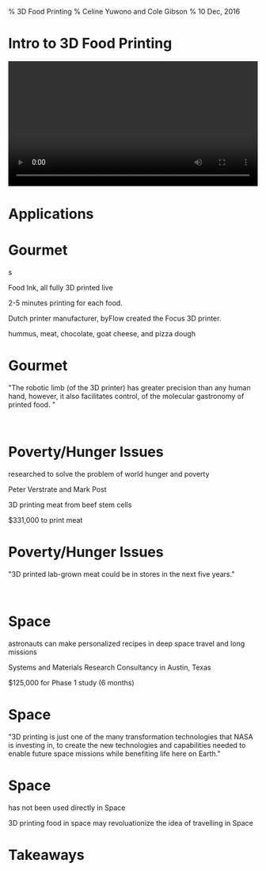 % 3D Food Printing
% Celine Yuwono and Cole Gibson
% 10 Dec, 2016

# Intro to 3D Food Printing

<section id="history" class="slidelevel1" data-audio-src="audio/History1.ogg" data-background="#56A0D3"
<aside class="Although 3D Printing has been in development since the late 1980s,
3D food printing is a relatively new arrival on the scene.">
</section>

<section data-audio-src="audio/History2.ogg" data-background="http://static1.squarespace.com/static/563ff51ae4b07bcd9d94b307/t/570c2a078a65e290dc6740dc/1480381550154/?format=1500w"> 
<aside class="In 2013 The Sugar Lab">
</section>

<section data-audio-src="audio/History3.ogg" data-background="http://cdn.archinect.net/images/1200x/2m/2mn99y2e05obcjnz.jpg">
<aside class="began to produce 3D printed sugar sculptures">
</section>

 <section data-audio-src="audio/History4.ogg" data-background="https://images.britcdn.com/wp-content/uploads/2014/01/9-Chefjet.jpg">
 <aside class="and in 2014 3D Systems who had purchased the company released the
 first  kitchen-ready 3D food printers.">
 </section>
 
 <section data-audio-src="audio/History5.ogg" data-background="http://assets.inhabitat.com/wp-content/blogs.dir/1/files/2013/12/Natural-Machines-Foodini-Pizza-537x359.jpg">
 <aside class="While many of the 3D printers focus on 
 sweets  and candy printing there is a growing field for real and actual food 
 using fresh ingredients.">
 </section>

<section data-audio-src="audio/History1.ogg" data-background="#56A0D3" class="slidelevel1">
   <video data-audio-controls src="./video/NaturalMachinesPizzaTrailer.mp4#t=10,30" type="video/mp4" width="100%" />
  </video>
  <aside class="In 2014 Natural Machines introduced the world to Foodini. Foodini 
was designed to be used in home and professional kitchens where users supplied 
fresh ingredients instead of food capsules. While currently the ingredients need
to be in a puree form and have to be cooked separately, this was a large step in
an interesting direction.">
</section>

# Applications

# Gourmet
<section>
<aside class="3D printing have been newly used for inventing beautiful yet expensive gourmet food.
A 3D printing restaurant called Food Ink serves a two hundred and fifty-pound-nine course meal in London, 
England - all fully 3D printed live in front of the customers."> s
<p class= "fragment">Food Ink, all fully 3D printed live<p>
<!--Next -->
<aside class="3D printing each food currently takes two 
to five minutes. Other restaurants that produces 3D printed food includes 3D Samba, a restaurant made by 
a Spanish Michelin-star winning chef, Mateo Blanch.">
<p class= "fragment">2-5 minutes printing for each food.<p>
<!--Next -->
<aside class="The 3D printer that is commonly used in gourmet food 
printing is made by a Dutch printer manufacturer, byFlow. ByFlow created a portable 3D printer, called the 
Focus 3D printer. The Focus 3D printer can only process paste-like materials, like clay, ceramic, and silicon.">
<p class= "fragment">Dutch printer manufacturer, byFlow created the Focus 3D printer.<p>
<!--Next -->
<aside class="Food materials that can be printed includes hummus, meat, chocolate, goat cheese, and pizza dough. 
The Focus 3D printer has been demonstrated in 3D Printshows in cities such as Paris, Rome, Singapore, Dubai,
and Las Vegas, drawing attention from molecular gastronomers all over the world.">
<p class= "fragment">hummus, meat, chocolate, goat cheese, and pizza dough</p>
</section>

# Gourmet
<section>
<aside class="It is quoted: “The robotic limb (of the 3D printer) has greater precision than any human hand, 
however, it also facilitates control of the molecular gastronomy of printed food.” With the continuous creation 
of intricately created food, the innovative act of 3D printing food may be the next fashionable gourmet experience, 
as more restaurants are keeping an eye on the new technology."> 
<!--Quote -->
<p class="fragment">"The robotic limb (of the 3D printer) 
has greater precision than any human hand, however, it also facilitates control, of the molecular gastronomy of printed food. "</p><br/>
<!--End Quote -->
</section>

# Poverty/Hunger Issues
<section>
<aside class="3D Food Printing has been researched to solve the problem of world hunger and poverty.">
<p data-audio-src="audio/Takeaways.ogg" data-background="#56A0D3" class="fragment">researched to solve the problem of world hunger and poverty</p>
<!--Next -->
<aside class="This is done by Food Technician Peter Verstrate and Maastricht University professor Mark Post. 
They have been researching on 3D printing beef meat starting from 2013.">
<p data-audio-src="audio/Takeaways.ogg" data-background="#56A0D3" class="fragment">Peter Verstrate and Mark Post</p>
<!--Next -->
<aside class="The process involves 3D printing meat grown from beef stem cells. The initial prototype of a 3D printed meat was successful 
and tasted remotely similar to real meat.">
<p data-audio-src="audio/Takeaways.ogg" data-background="#56A0D3" class= "fragment">3D printing meat from beef stem cells<p>
<!--Next -->
<aside class="Despite this, it costs $331,000 to do 3D print meat. If 3D food printing costs are higher that of a commodity’s, 
solving world hunger and poverty is still impossible. A benefit of 3D printing meat is that it will reduce environmental threats 
due to excessive farming and slaughtering. The researched has grown since 2013, hiring 25 new, qualified researchers in order to enable a 
mass-produced, yet equally delicious 3D printed meat. 3D printing meat and food can be the culture in a more distant future, 
starting with the research of solving world hunger and poverty, as long as development of 3D food printers can 
drastically reduce costs of 3D printing food.">
<p data-audio-src="audio/Takeaways.ogg" data-background="#56A0D3" class= "fragment">$331,000 to print meat</p>

</section>

# Poverty/Hunger Issues
<section>
<aside class="Researchers quoted: “3D printed lab-grown meat could be in stores in the next five years.”">
<!--Quote -->
<p data-audio-src="audio/Takeaways.ogg" data-background="#56A0D3" class="fragment">"3D printed lab-grown meat could be in stores in the next five years."</p><br/>
<!--End Quote -->
</section>

# Space
<section>
<aside class="3D Food Printing has been researched for use in Space as well. 
The aim of the research is so astronauts can make personalized recipes and prepare 
food for themselves in Space, especially deep space travel and long missions. 
This will allow astronauts to eat healthier, to their tastes, and more variety."> 
<p data-audio-src="audio/Takeaways.ogg" data-background="#56A0D3" class= "fragment">astronauts can make personalized recipes in deep space travel and long missions</p>
<!--Next -->
<aside class="NASA has funded a small, research business called “Systems and Materials Research Consultancy” 
in Austin, Texas, to specifically study how to 3D print food in Space."> 
<p data-audio-src="audio/Takeaways.ogg" data-background="#56A0D3" class= "fragment">Systems and Materials Research Consultancy in Austin, Texas</p>
<!--Next -->
<aside clas="The initial endowment for this Phase 1 study was $125,000 for six months.">
<p data-audio-src="audio/Takeaways.ogg" data-background="#56A0D3" class= "fragment">$125,000 for Phase 1 study (6 months)</p>
</section>

# Space
<section>
<aside class="This was quoted from NASA’s website: “3D printing is just one of the many transformation 
technologies that NASA is investing in, to create the new knowledge and capabilities needed to enable 
future space missions while benefiting life here on Earth.”">
<!--Quote -->
<p class="fragment">"3D printing is just one of the many transformation technologies 
that NASA is investing in, to create the new technologies and capabilities needed to enable future space missions 
while benefiting life here on Earth." </p>
<!--End Quote -->
</section>

# Space
<section>
<aside class="Although the prototype of this 3D printer is done, it has not been used directly in Space."> 
<p class= "fragment">has not been used directly in Space</p>
<!--Next -->
<aside class="Research on the best food to make like frozen food or hot foods, are still being conducted. 
In the future, 3D printing food in space may revolutionize the idea of travelling in Space.">
<p class= "fragment">3D printing food in space may revoluationize the idea of travelling in Space</p>
</section>

# Takeaways
<aside class="As you can see 3d food printing can have a wide range of uses.">
</section>

<section data-background="http://www.3ders.org/images2014/3d-systems-3d-food-printing-partnership-with-the-culinary-institute-of-america-5.jpg">
<aside class="From artistic designs,"></section>

<section data-background="https://158fc6497e5a64559e1f-d14ef12e680aa00597bdffb57368cf92.ssl.cf2.rackcdn.com/migration/blog/wp-content/uploads/2013/06/meal_worms_3d1.jpg">
<aside class="world saving possibilities,"></section>

<section data-background="http://www.universetoday.com/wp-content/uploads/2013/05/3DPrinting2-580x385.jpg">
<aside class="and easier food storage for travel both on Earth and in space, 
3d food printing truly is an exciting area of research."> </section>

<section data-background="http://mythcreants.com/wp-content/uploads/2015/06/food-replicator.jpg">
<aside class="Who knows, one day we may have technologies similar to the replicator from Star 
Trek to make any type of food instantly."></section>